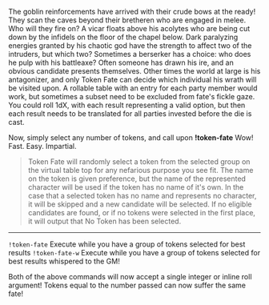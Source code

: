 The goblin reinforcements have arrived with their crude bows at the ready! They scan the caves beyond their bretheren who are engaged in melee. Who will they fire on?
A vicar floats above his acolytes who are being cut down by the infidels on the floor of the chapel below. Dark paralyzing energies granted by his chaotic god have the strength to affect two of the intruders, but which two?
Sometimes a berserker has a choice: who does he pulp with his battleaxe? Often someone has drawn his ire, and an obvious candidate presents themselves. Other times the world at large is his antagonizer, and only Token Fate can decide which individual his wrath will be visited upon.
A rollable table with an entry for each party member would work, but sometimes a subset need to be excluded from fate's fickle gaze.
You could roll 1dX, with each result representing a valid option, but then each result needs to be translated for all parties invested before the die is cast.

Now, simply select any number of tokens, and call upon **!token-fate**
Wow! Fast. Easy. Impartial.
>Token Fate will randomly select a token from the selected group on the virtual table top for any nefarious purpose you see fit. The name on the token is given preference, but the name of the represented character will be used if the token has no name of it's own. In the case that a selected token has no name and represents no character, it will be skipped and a new candidate will be selected. If no eligible candidates are found, or if no tokens were selected in the first place, it will output that No Token has been selected.
____
`!token-fate`
Execute while you have a group of tokens selected for best results
`!token-fate-w`
Execute while you have a group of tokens selected for best results whispered to the GM!

Both of the above commands will now accept a single integer or inline roll argument! Tokens equal to the number passed can now suffer the same fate!
